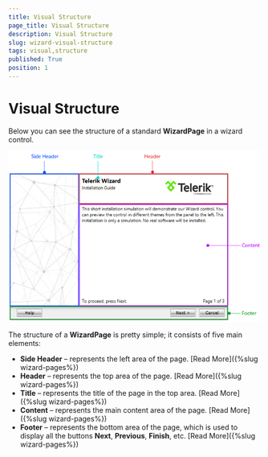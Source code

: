 ```yaml
---
title: Visual Structure
page_title: Visual Structure
description: Visual Structure
slug: wizard-visual-structure
tags: visual,structure
published: True
position: 1
---
```


# Visual Structure

Below you can see the structure of a standard __WizardPage__ in a wizard control. 

![](images/Wizard-VisualStructure.png)

The structure of a __WizardPage__ is pretty simple; it consists of five main elements:


* __Side Header__ – represents the left area of the page. [Read More]({%slug wizard-pages%})
* __Header__ – represents the top area of the page. [Read More]({%slug wizard-pages%})
* __Title__ – represents the title of the page in the top area. [Read More]({%slug wizard-pages%})
* __Content__ – represents the main content area of the page. [Read More]({%slug wizard-pages%})
* __Footer__ – represents the bottom area of the page, which is used to display all the buttons __Next__, __Previous__, __Finish__, etc. [Read More]({%slug wizard-pages%})
